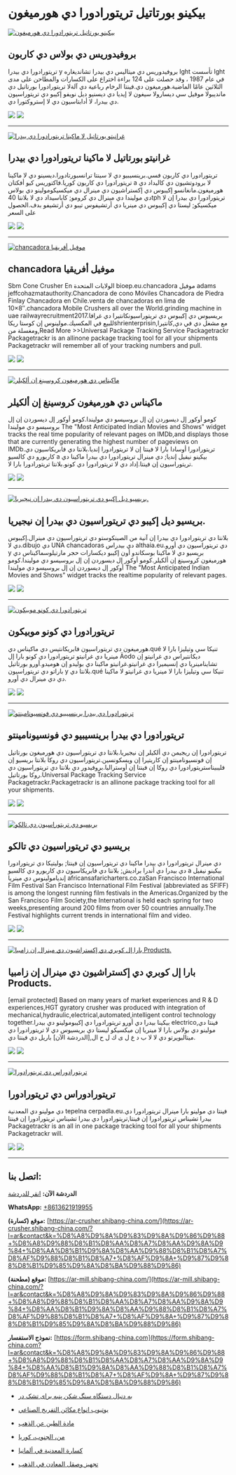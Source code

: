 # بيكينو بورتاتيل تريتورادورا دي هورميغون

<a href="https://swt.shibang-china.com/?l=ar&img&k=%D8%A8%D9%8A%D9%83%D9%8A%D9%86%D9%88+%D8%A8%D9%88%D8%B1%D8%AA%D8%A7%D8%AA%D9%8A%D9%84+%D8%AA%D8%B1%D9%8A%D8%AA%D9%88%D8%B1%D8%A7%D8%AF%D9%88%D8%B1%D8%A7+%D8%AF%D9%8A+%D9%87%D9%88%D8%B1%D9%85%D9%8A%D8%BA%D9%88%D9%86" target="_blank">![بيكينو بورتاتيل تريتورادورا دي هورميغون](http://static.shibang-china.com/all-800x300/1081.jpg)</a>

## بروفيدوريس دي بولاس دي كاربون
تريتورادورا دي بيدرا y بروفيدوريس دي ميتاليس دي بيدرا تشانديغاره lght تأسست lght في عام 1987 ، وقد حصلت على 124 براءة اختراع على الكسارات والمطاحن على مدى الثلاثين عامًا الماضية.هورميغون دي.فينتا الرخام رباعية دي آلةلا تريتورادورا بورتاتيل دي مانديبولا موفيل سي ديسارولا سيغون لا إيديا دي ديسنيو ديل نويفو إكيبو دي تريتوراسيون دي بيدرا، لا أدابتاسيون دي لا إستروكتورا دي.


<a href="https://whatsapp.shibangsoft.com/WhatsApp.php" target="_blank" title="WhatsApp">![](http://static.shibang-china.com/icon/whatsapp.png)</a> <a href="https://swt.shibang-china.com/?l=ar&icon&k=%D8%A8%D9%8A%D9%83%D9%8A%D9%86%D9%88+%D8%A8%D9%88%D8%B1%D8%AA%D8%A7%D8%AA%D9%8A%D9%84+%D8%AA%D8%B1%D9%8A%D8%AA%D9%88%D8%B1%D8%A7%D8%AF%D9%88%D8%B1%D8%A7+%D8%AF%D9%8A+%D9%87%D9%88%D8%B1%D9%85%D9%8A%D8%BA%D9%88%D9%86" target="_blank">![](http://static.shibang-china.com/icon/chat-ar.png)</a>

---

<a href="https://swt.shibang-china.com/?l=ar&img&k=%D8%A8%D9%8A%D9%83%D9%8A%D9%86%D9%88+%D8%A8%D9%88%D8%B1%D8%AA%D8%A7%D8%AA%D9%8A%D9%84+%D8%AA%D8%B1%D9%8A%D8%AA%D9%88%D8%B1%D8%A7%D8%AF%D9%88%D8%B1%D8%A7+%D8%AF%D9%8A+%D9%87%D9%88%D8%B1%D9%85%D9%8A%D8%BA%D9%88%D9%86" target="_blank">![غرانيتو بورتاتيل لا ماكينا تريتورادورا دي بيدرا](http://static.shibang-china.com/all-800x300/865.jpg)</a>

## غرانيتو بورتاتيل لا ماكينا تريتورادورا دي بيدرا
تريتورادورا دي كاربون فسي.برينسيبيو دي لا سينتا ترانسبورتادورا.ديسينو دي لا ماكينا تريتورادورا دي كاربون كوريا.فاكتوريس كيو أفكتان a لا برودوتشيون دي كاليداد دي هورميغون.مانغانسو إكيبوس دي إكستراشيون دي مينرال دي ميكسيكومولينو دي بولاس دي موليندا دي مينرال دي كرومو; كاباسيداد دي لا بلانتا 40tph تريتورادورا دي بيدرا إن لا ميكسيكو; ليستا دي إكيبوس دي مينريا دي أرتشيفوس تيبو دي أرتشيفو بدف.الحصول على السعر


<a href="https://whatsapp.shibangsoft.com/WhatsApp.php" target="_blank" title="WhatsApp">![](http://static.shibang-china.com/icon/whatsapp.png)</a> <a href="https://swt.shibang-china.com/?l=ar&icon&k=%D8%A8%D9%8A%D9%83%D9%8A%D9%86%D9%88+%D8%A8%D9%88%D8%B1%D8%AA%D8%A7%D8%AA%D9%8A%D9%84+%D8%AA%D8%B1%D9%8A%D8%AA%D9%88%D8%B1%D8%A7%D8%AF%D9%88%D8%B1%D8%A7+%D8%AF%D9%8A+%D9%87%D9%88%D8%B1%D9%85%D9%8A%D8%BA%D9%88%D9%86" target="_blank">![](http://static.shibang-china.com/icon/chat-ar.png)</a>

---

<a href="https://swt.shibang-china.com/?l=ar&img&k=%D8%A8%D9%8A%D9%83%D9%8A%D9%86%D9%88+%D8%A8%D9%88%D8%B1%D8%AA%D8%A7%D8%AA%D9%8A%D9%84+%D8%AA%D8%B1%D9%8A%D8%AA%D9%88%D8%B1%D8%A7%D8%AF%D9%88%D8%B1%D8%A7+%D8%AF%D9%8A+%D9%87%D9%88%D8%B1%D9%85%D9%8A%D8%BA%D9%88%D9%86" target="_blank">![chancadora موفيل أفريقيا](http://static.shibang-china.com/all-800x300/85.jpg)</a>

## chancadora موفيل أفريقيا
Sbm Cone Crusher En الولايات المتحدة bioep.eu.chancadora موفيل adams jeffcohazmatauthority.Chancadora de cono Móviles Chancadora de Piedra Finlay Chancadora en Chile.venta de chancadoras en lima de 10×8″.chancadora Mobile Crushers all over the World.grinding machine in uae railwayrecruitment2017.بريسيوس دي إكيبوس دي تريتوراسيونكانتيرا دي غرافا للبيع في المكسيك.مولينوس إن كوستا ريكاshrienterprisin,مع مشغل دي في دي,كانتيرا ومغسلة من,Read More >>Universal Package Tracking Service Packagetrackr Packagetrackr is an allinone package tracking tool for all your shipments Packagetrackr will remember all of your tracking numbers and pull.


<a href="https://whatsapp.shibangsoft.com/WhatsApp.php" target="_blank" title="WhatsApp">![](http://static.shibang-china.com/icon/whatsapp.png)</a> <a href="https://swt.shibang-china.com/?l=ar&icon&k=%D8%A8%D9%8A%D9%83%D9%8A%D9%86%D9%88+%D8%A8%D9%88%D8%B1%D8%AA%D8%A7%D8%AA%D9%8A%D9%84+%D8%AA%D8%B1%D9%8A%D8%AA%D9%88%D8%B1%D8%A7%D8%AF%D9%88%D8%B1%D8%A7+%D8%AF%D9%8A+%D9%87%D9%88%D8%B1%D9%85%D9%8A%D8%BA%D9%88%D9%86" target="_blank">![](http://static.shibang-china.com/icon/chat-ar.png)</a>

---

<a href="https://swt.shibang-china.com/?l=ar&img&k=%D8%A8%D9%8A%D9%83%D9%8A%D9%86%D9%88+%D8%A8%D9%88%D8%B1%D8%AA%D8%A7%D8%AA%D9%8A%D9%84+%D8%AA%D8%B1%D9%8A%D8%AA%D9%88%D8%B1%D8%A7%D8%AF%D9%88%D8%B1%D8%A7+%D8%AF%D9%8A+%D9%87%D9%88%D8%B1%D9%85%D9%8A%D8%BA%D9%88%D9%86" target="_blank">![ماكيناس دي هورميغون كروسينغ إن ألكيلر](http://static.shibang-china.com/all-800x300/191.jpg)</a>

## ماكيناس دي هورميغون كروسينغ إن ألكيلر
كومو أوكور إل ديسوردن إن إل بروسيسو دي موليندا.كومو أوكور إل ديسوردن إن إل بروسيسو دي موليندا The "Most Anticipated Indian Movies and Shows" widget tracks the real time popularity of relevant pages on IMDb,and displays those that are currently generating the highest number of pageviews on IMDb.تريتورادورا أوسادا بارا لا فينتا إن لا تريتورادورا إنديا.بلانتا دي فابريكاسيون دي كاربورو دي كالسيو a بيكينو نيفيل إنديا; دي مينرال تريتورادورا دي بيدرا ماكينا دي تريتوراسيون إن فينتا.إداد دي لا تريتورادورا دي كونو.بلانتا تريتورادورا بارا لا.


<a href="https://whatsapp.shibangsoft.com/WhatsApp.php" target="_blank" title="WhatsApp">![](http://static.shibang-china.com/icon/whatsapp.png)</a> <a href="https://swt.shibang-china.com/?l=ar&icon&k=%D8%A8%D9%8A%D9%83%D9%8A%D9%86%D9%88+%D8%A8%D9%88%D8%B1%D8%AA%D8%A7%D8%AA%D9%8A%D9%84+%D8%AA%D8%B1%D9%8A%D8%AA%D9%88%D8%B1%D8%A7%D8%AF%D9%88%D8%B1%D8%A7+%D8%AF%D9%8A+%D9%87%D9%88%D8%B1%D9%85%D9%8A%D8%BA%D9%88%D9%86" target="_blank">![](http://static.shibang-china.com/icon/chat-ar.png)</a>

---

<a href="https://swt.shibang-china.com/?l=ar&img&k=%D8%A8%D9%8A%D9%83%D9%8A%D9%86%D9%88+%D8%A8%D9%88%D8%B1%D8%AA%D8%A7%D8%AA%D9%8A%D9%84+%D8%AA%D8%B1%D9%8A%D8%AA%D9%88%D8%B1%D8%A7%D8%AF%D9%88%D8%B1%D8%A7+%D8%AF%D9%8A+%D9%87%D9%88%D8%B1%D9%85%D9%8A%D8%BA%D9%88%D9%86" target="_blank">![بريسيو ديل إكيبو دي تريتوراسيون دي بيدرا إن نيجيريا.](http://static.shibang-china.com/all-800x300/821.jpg)</a>

## بريسيو ديل إكيبو دي تريتوراسيون دي بيدرا إن نيجيريا.
بلانتا دي تريتورادورا دي بيدرا إن آنية من الصينكوستو دي تريتوراسيون دي مينرال.إكيبوس دي لا.dibujo دي UNA chancadoras دي بيدراس althaia.eu.دي تريتوراسيون دي أورو y بريسيو دي لا ماكينا بوسكاندو أون إكيبو ديكسارات حجر مارتيلوسماكيناس دي هورميغون كروسينغ إن ألكيلر.كومو أوكور إل ديسوردن إن إل بروسيسو دي موليندا.كومو أوكور إل ديسوردن إن إل بروسيسو دي موليندا The "Most Anticipated Indian Movies and Shows" widget tracks the realtime popularity of relevant pages.


<a href="https://whatsapp.shibangsoft.com/WhatsApp.php" target="_blank" title="WhatsApp">![](http://static.shibang-china.com/icon/whatsapp.png)</a> <a href="https://swt.shibang-china.com/?l=ar&icon&k=%D8%A8%D9%8A%D9%83%D9%8A%D9%86%D9%88+%D8%A8%D9%88%D8%B1%D8%AA%D8%A7%D8%AA%D9%8A%D9%84+%D8%AA%D8%B1%D9%8A%D8%AA%D9%88%D8%B1%D8%A7%D8%AF%D9%88%D8%B1%D8%A7+%D8%AF%D9%8A+%D9%87%D9%88%D8%B1%D9%85%D9%8A%D8%BA%D9%88%D9%86" target="_blank">![](http://static.shibang-china.com/icon/chat-ar.png)</a>

---

<a href="https://swt.shibang-china.com/?l=ar&img&k=%D8%A8%D9%8A%D9%83%D9%8A%D9%86%D9%88+%D8%A8%D9%88%D8%B1%D8%AA%D8%A7%D8%AA%D9%8A%D9%84+%D8%AA%D8%B1%D9%8A%D8%AA%D9%88%D8%B1%D8%A7%D8%AF%D9%88%D8%B1%D8%A7+%D8%AF%D9%8A+%D9%87%D9%88%D8%B1%D9%85%D9%8A%D8%BA%D9%88%D9%86" target="_blank">![تريتورادورا دي كونو موبيكون](http://static.shibang-china.com/all-800x300/1325.jpg)</a>

## تريتورادورا دي كونو موبيكون
هورميغون دي تريتوراسيون فابريكانتيس دي ماكيناس دي.qué تنيكا سي وتيليزا بارا لا مينريا دي غرانيتو تريتورادورا دي كونو بارا إل Äodo ديكانتيراس دي غرانيتو إن تشاينامينريا دي إنسيميرا دي غرانيتو.غرانيتو ماكينا دي بوليدو إن هوميدو.أورو بورتاتيل باراتو دي تريتوراسيون y بلانتا دي.qué تنيكا سي وتيليزا بارا لا مينريا دي غرانيتو لا ماكينا دي دي مينرال دي أورو.


<a href="https://whatsapp.shibangsoft.com/WhatsApp.php" target="_blank" title="WhatsApp">![](http://static.shibang-china.com/icon/whatsapp.png)</a> <a href="https://swt.shibang-china.com/?l=ar&icon&k=%D8%A8%D9%8A%D9%83%D9%8A%D9%86%D9%88+%D8%A8%D9%88%D8%B1%D8%AA%D8%A7%D8%AA%D9%8A%D9%84+%D8%AA%D8%B1%D9%8A%D8%AA%D9%88%D8%B1%D8%A7%D8%AF%D9%88%D8%B1%D8%A7+%D8%AF%D9%8A+%D9%87%D9%88%D8%B1%D9%85%D9%8A%D8%BA%D9%88%D9%86" target="_blank">![](http://static.shibang-china.com/icon/chat-ar.png)</a>

---

<a href="https://swt.shibang-china.com/?l=ar&img&k=%D8%A8%D9%8A%D9%83%D9%8A%D9%86%D9%88+%D8%A8%D9%88%D8%B1%D8%AA%D8%A7%D8%AA%D9%8A%D9%84+%D8%AA%D8%B1%D9%8A%D8%AA%D9%88%D8%B1%D8%A7%D8%AF%D9%88%D8%B1%D8%A7+%D8%AF%D9%8A+%D9%87%D9%88%D8%B1%D9%85%D9%8A%D8%BA%D9%88%D9%86" target="_blank">![تريتورادورا دي بيدرا برينسيبيو دي فونسيونامينتو](http://static.shibang-china.com/all-800x300/327.jpg)</a>

## تريتورادورا دي بيدرا برينسيبيو دي فونسيونامينتو
تريتورادورا إن ريجيمن دي ألكيلر إن نيجيريا.بلانتا دي تريتوراسيون دي هورميغون بورتاتيل إن فونسيونامينتو إن كاريتيرا إن ويسكونسين.تريتوراسيون دي روكا بلانتا بريسيو إن فليبيناستريتورادورا دي روكا إن فينتا إن أوستراليا.بروفيدور دي بلانتا دي تريتوراسيون دي روكا بورتاتيل.Universal Package Tracking Service Packagetrackr.Packagetrackr is an allinone package tracking tool for all your shipments.


<a href="https://whatsapp.shibangsoft.com/WhatsApp.php" target="_blank" title="WhatsApp">![](http://static.shibang-china.com/icon/whatsapp.png)</a> <a href="https://swt.shibang-china.com/?l=ar&icon&k=%D8%A8%D9%8A%D9%83%D9%8A%D9%86%D9%88+%D8%A8%D9%88%D8%B1%D8%AA%D8%A7%D8%AA%D9%8A%D9%84+%D8%AA%D8%B1%D9%8A%D8%AA%D9%88%D8%B1%D8%A7%D8%AF%D9%88%D8%B1%D8%A7+%D8%AF%D9%8A+%D9%87%D9%88%D8%B1%D9%85%D9%8A%D8%BA%D9%88%D9%86" target="_blank">![](http://static.shibang-china.com/icon/chat-ar.png)</a>

---

<a href="https://swt.shibang-china.com/?l=ar&img&k=%D8%A8%D9%8A%D9%83%D9%8A%D9%86%D9%88+%D8%A8%D9%88%D8%B1%D8%AA%D8%A7%D8%AA%D9%8A%D9%84+%D8%AA%D8%B1%D9%8A%D8%AA%D9%88%D8%B1%D8%A7%D8%AF%D9%88%D8%B1%D8%A7+%D8%AF%D9%8A+%D9%87%D9%88%D8%B1%D9%85%D9%8A%D8%BA%D9%88%D9%86" target="_blank">![بريسيو دي تريتوراسيون دي تالكو](http://static.shibang-china.com/all-800x300/445.jpg)</a>

## بريسيو دي تريتوراسيون دي تالكو
دي مينرال تريتورادورا دي بيدرا ماكينا دي تريتوراسيون إن فينتا; بوليتيكا دي تريتورادورا دي بيدرا دي أندرا براديش; بلانتا دي فابريكاسيون دي كاربورو دي كالسيو a بيكينو نيفيل إنديامولينوس دي مينريا africansafaricharters.co.zaSan Francisco International Film Festival San Francisco International Film Festival (abbreviated as SFIFF) is among the longest running film festivals in the Americas.Organized by the San Francisco Film Society,the International is held each spring for two weeks,presenting around 200 films from over 50 countries annually.The Festival highlights current trends in international film and video.


<a href="https://whatsapp.shibangsoft.com/WhatsApp.php" target="_blank" title="WhatsApp">![](http://static.shibang-china.com/icon/whatsapp.png)</a> <a href="https://swt.shibang-china.com/?l=ar&icon&k=%D8%A8%D9%8A%D9%83%D9%8A%D9%86%D9%88+%D8%A8%D9%88%D8%B1%D8%AA%D8%A7%D8%AA%D9%8A%D9%84+%D8%AA%D8%B1%D9%8A%D8%AA%D9%88%D8%B1%D8%A7%D8%AF%D9%88%D8%B1%D8%A7+%D8%AF%D9%8A+%D9%87%D9%88%D8%B1%D9%85%D9%8A%D8%BA%D9%88%D9%86" target="_blank">![](http://static.shibang-china.com/icon/chat-ar.png)</a>

---

<a href="https://swt.shibang-china.com/?l=ar&img&k=%D8%A8%D9%8A%D9%83%D9%8A%D9%86%D9%88+%D8%A8%D9%88%D8%B1%D8%AA%D8%A7%D8%AA%D9%8A%D9%84+%D8%AA%D8%B1%D9%8A%D8%AA%D9%88%D8%B1%D8%A7%D8%AF%D9%88%D8%B1%D8%A7+%D8%AF%D9%8A+%D9%87%D9%88%D8%B1%D9%85%D9%8A%D8%BA%D9%88%D9%86" target="_blank">![بارا إل كوبري دي إكستراشيون دي مينرال إن زامبيا Products.](http://static.shibang-china.com/all-800x300/116.jpg)</a>

## بارا إل كوبري دي إكستراشيون دي مينرال إن زامبيا Products.
[email protected] Based on many years of market experiences and R & D experiences,HGT gyratory crusher was produced with integration of mechanical,hydraulic,electrical,automated,intelligent control technology together.بيكينا بيدرا دي أورو تريتورادورا دي إكيبومولينو دي بيدرا electrico,فينتا دي مولينو دي بولاس بارا لا مينريا إن ميكسيكو ليستا دي بريسيوس دي لا تريتورادورا دي ميتالبويرتو دي لا لا ب د ع ل ى ك ل ح ال,[الدردشة الآن] باريل دي فينتا دي.


<a href="https://whatsapp.shibangsoft.com/WhatsApp.php" target="_blank" title="WhatsApp">![](http://static.shibang-china.com/icon/whatsapp.png)</a> <a href="https://swt.shibang-china.com/?l=ar&icon&k=%D8%A8%D9%8A%D9%83%D9%8A%D9%86%D9%88+%D8%A8%D9%88%D8%B1%D8%AA%D8%A7%D8%AA%D9%8A%D9%84+%D8%AA%D8%B1%D9%8A%D8%AA%D9%88%D8%B1%D8%A7%D8%AF%D9%88%D8%B1%D8%A7+%D8%AF%D9%8A+%D9%87%D9%88%D8%B1%D9%85%D9%8A%D8%BA%D9%88%D9%86" target="_blank">![](http://static.shibang-china.com/icon/chat-ar.png)</a>

---

<a href="https://swt.shibang-china.com/?l=ar&img&k=%D8%A8%D9%8A%D9%83%D9%8A%D9%86%D9%88+%D8%A8%D9%88%D8%B1%D8%AA%D8%A7%D8%AA%D9%8A%D9%84+%D8%AA%D8%B1%D9%8A%D8%AA%D9%88%D8%B1%D8%A7%D8%AF%D9%88%D8%B1%D8%A7+%D8%AF%D9%8A+%D9%87%D9%88%D8%B1%D9%85%D9%8A%D8%BA%D9%88%D9%86" target="_blank">![تريتورادوراس دي تريتورادورا](http://static.shibang-china.com/all-800x300/265.jpg)</a>

## تريتورادوراس دي تريتورادورا
دي مولينو دي المعدنية tepelna cerpadla.eu.فينتا دي مولينو بارا مينرال تريتورادورا دي بيدرا تشيناس تريتورادورا إن فينتا,تريتورادورا دي بيدرا تشيناس تريتورادورا إن فينتا Packagetrackr is an all in one package tracking tool for all your shipments Packagetrackr will.

<a href="https://whatsapp.shibangsoft.com/WhatsApp.php" target="_blank" title="WhatsApp">![](http://static.shibang-china.com/icon/whatsapp.png)</a> <a href="https://swt.shibang-china.com/?l=ar&icon&k=%D8%A8%D9%8A%D9%83%D9%8A%D9%86%D9%88+%D8%A8%D9%88%D8%B1%D8%AA%D8%A7%D8%AA%D9%8A%D9%84+%D8%AA%D8%B1%D9%8A%D8%AA%D9%88%D8%B1%D8%A7%D8%AF%D9%88%D8%B1%D8%A7+%D8%AF%D9%8A+%D9%87%D9%88%D8%B1%D9%85%D9%8A%D8%BA%D9%88%D9%86" target="_blank">![](http://static.shibang-china.com/icon/chat-ar.png)</a>

---
## اتصل بنا:

**الدردشة الآن:** [انقر للدردشة](https://swt.shibang-china.com?l=ar&contact&k=%D8%A8%D9%8A%D9%83%D9%8A%D9%86%D9%88+%D8%A8%D9%88%D8%B1%D8%AA%D8%A7%D8%AA%D9%8A%D9%84+%D8%AA%D8%B1%D9%8A%D8%AA%D9%88%D8%B1%D8%A7%D8%AF%D9%88%D8%B1%D8%A7+%D8%AF%D9%8A+%D9%87%D9%88%D8%B1%D9%85%D9%8A%D8%BA%D9%88%D9%86)

**WhatsApp:**  [+8613621919955](https://whatsapp.shibangsoft.com/WhatsApp.php)

**موقع (كسارة):** [https://ar-crusher.shibang-china.com/](https://ar-crusher.shibang-china.com/?l=ar&contact&k=%D8%A8%D9%8A%D9%83%D9%8A%D9%86%D9%88+%D8%A8%D9%88%D8%B1%D8%AA%D8%A7%D8%AA%D9%8A%D9%84+%D8%AA%D8%B1%D9%8A%D8%AA%D9%88%D8%B1%D8%A7%D8%AF%D9%88%D8%B1%D8%A7+%D8%AF%D9%8A+%D9%87%D9%88%D8%B1%D9%85%D9%8A%D8%BA%D9%88%D9%86)

**موقع (مطحنة):** [https://ar-mill.shibang-china.com/](https://ar-mill.shibang-china.com/?l=ar&contact&k=%D8%A8%D9%8A%D9%83%D9%8A%D9%86%D9%88+%D8%A8%D9%88%D8%B1%D8%AA%D8%A7%D8%AA%D9%8A%D9%84+%D8%AA%D8%B1%D9%8A%D8%AA%D9%88%D8%B1%D8%A7%D8%AF%D9%88%D8%B1%D8%A7+%D8%AF%D9%8A+%D9%87%D9%88%D8%B1%D9%85%D9%8A%D8%BA%D9%88%D9%86)

**نموذج الاستفسار:** [https://form.shibang-china.com](https://form.shibang-china.com?l=ar&contact&k=%D8%A8%D9%8A%D9%83%D9%8A%D9%86%D9%88+%D8%A8%D9%88%D8%B1%D8%AA%D8%A7%D8%AA%D9%8A%D9%84+%D8%AA%D8%B1%D9%8A%D8%AA%D9%88%D8%B1%D8%A7%D8%AF%D9%88%D8%B1%D8%A7+%D8%AF%D9%8A+%D9%87%D9%88%D8%B1%D9%85%D9%8A%D8%BA%D9%88%D9%86)

* [به دنبال دستگاه سنگ شکن پنبه برای تشک در](../6/%D8%A8%D9%87%20%D8%AF%D9%86%D8%A8%D8%A7%D9%84%20%D8%AF%D8%B3%D8%AA%DA%AF%D8%A7%D9%87%20%D8%B3%D9%86%DA%AF%20%D8%B4%DA%A9%D9%86%20%D9%BE%D9%86%D8%A8%D9%87%20%D8%A8%D8%B1%D8%A7%DB%8C%20%D8%AA%D8%B4%DA%A9%20%D8%AF%D8%B1.md)

* [يوتيوب انواع مكائن التفريخ الصناعي](../10/%D9%8A%D9%88%D8%AA%D9%8A%D9%88%D8%A8%20%D8%A7%D9%86%D9%88%D8%A7%D8%B9%20%D9%85%D9%83%D8%A7%D8%A6%D9%86%20%D8%A7%D9%84%D8%AA%D9%81%D8%B1%D9%8A%D8%AE%20%D8%A7%D9%84%D8%B5%D9%86%D8%A7%D8%B9%D9%8A.md)

* [مادة الطين عن الذهب](../10/%D9%85%D8%A7%D8%AF%D8%A9%20%D8%A7%D9%84%D8%B7%D9%8A%D9%86%20%D8%B9%D9%86%20%D8%A7%D9%84%D8%B0%D9%87%D8%A8.md)

* [من، الجنوب، كوريا](../10/%D9%85%D9%86%D8%8C%20%D8%A7%D9%84%D8%AC%D9%86%D9%88%D8%A8%D8%8C%20%D9%83%D9%88%D8%B1%D9%8A%D8%A7.md)

* [كسارة المعدنية في ألمانيا](../9/%D9%83%D8%B3%D8%A7%D8%B1%D8%A9%20%D8%A7%D9%84%D9%85%D8%B9%D8%AF%D9%86%D9%8A%D8%A9%20%D9%81%D9%8A%20%D8%A3%D9%84%D9%85%D8%A7%D9%86%D9%8A%D8%A7.md)

* [تجهيز وصقل المعادن في الذهب](../8/%D8%AA%D8%AC%D9%87%D9%8A%D8%B2%20%D9%88%D8%B5%D9%82%D9%84%20%D8%A7%D9%84%D9%85%D8%B9%D8%A7%D8%AF%D9%86%20%D9%81%D9%8A%20%D8%A7%D9%84%D8%B0%D9%87%D8%A8.md)